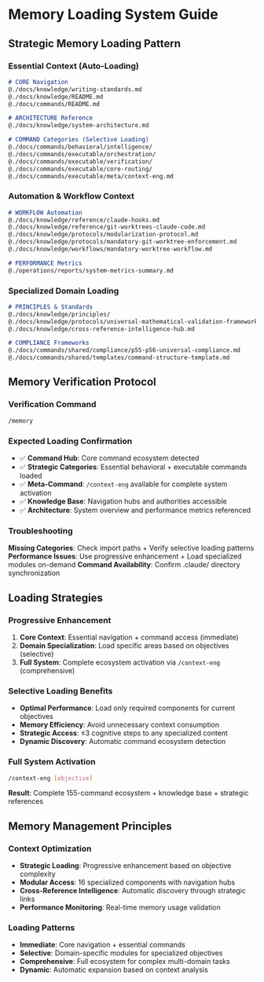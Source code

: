 # Memory Loading System Guide

## Strategic Memory Loading Pattern

### Essential Context (Auto-Loading)
```markdown
# CORE Navigation
@./docs/knowledge/writing-standards.md
@./docs/knowledge/README.md
@./docs/commands/README.md

# ARCHITECTURE Reference
@./docs/knowledge/system-architecture.md

# COMMAND Categories (Selective Loading)
@./docs/commands/behavioral/intelligence/
@./docs/commands/executable/orchestration/
@./docs/commands/executable/verification/
@./docs/commands/executable/core-routing/
@./docs/commands/executable/meta/context-eng.md
```

### Automation & Workflow Context
```markdown
# WORKFLOW Automation
@./docs/knowledge/reference/claude-hooks.md
@./docs/knowledge/reference/git-worktrees-claude-code.md
@./docs/knowledge/protocols/modularization-protocol.md
@./docs/knowledge/protocols/mandatory-git-worktree-enforcement.md
@./docs/knowledge/workflows/mandatory-worktree-workflow.md

# PERFORMANCE Metrics
@./operations/reports/system-metrics-summary.md
```

### Specialized Domain Loading
```markdown
# PRINCIPLES & Standards
@./docs/knowledge/principles/
@./docs/knowledge/protocols/universal-mathematical-validation-framework.md
@./docs/knowledge/cross-reference-intelligence-hub.md

# COMPLIANCE Frameworks
@./docs/commands/shared/compliance/p55-p56-universal-compliance.md
@./docs/commands/shared/templates/command-structure-template.md
```

## Memory Verification Protocol

### Verification Command
```bash
/memory
```

### Expected Loading Confirmation
- ✅ **Command Hub**: Core command ecosystem detected
- ✅ **Strategic Categories**: Essential behavioral + executable commands loaded
- ✅ **Meta-Command**: `/context-eng` available for complete system activation
- ✅ **Knowledge Base**: Navigation hubs and authorities accessible
- ✅ **Architecture**: System overview and performance metrics referenced

### Troubleshooting
**Missing Categories**: Check import paths + Verify selective loading patterns
**Performance Issues**: Use progressive enhancement + Load specialized modules on-demand
**Command Availability**: Confirm .claude/ directory synchronization

## Loading Strategies

### Progressive Enhancement
1. **Core Context**: Essential navigation + command access (immediate)
2. **Domain Specialization**: Load specific areas based on objectives (selective)
3. **Full System**: Complete ecosystem activation via `/context-eng` (comprehensive)

### Selective Loading Benefits
- **Optimal Performance**: Load only required components for current objectives
- **Memory Efficiency**: Avoid unnecessary context consumption
- **Strategic Access**: ≤3 cognitive steps to any specialized content
- **Dynamic Discovery**: Automatic command ecosystem detection

### Full System Activation
```bash
/context-eng [objective]
```
**Result**: Complete 155-command ecosystem + knowledge base + strategic references

## Memory Management Principles

### Context Optimization
- **Strategic Loading**: Progressive enhancement based on objective complexity
- **Modular Access**: 16 specialized components with navigation hubs
- **Cross-Reference Intelligence**: Automatic discovery through strategic links
- **Performance Monitoring**: Real-time memory usage validation

### Loading Patterns
- **Immediate**: Core navigation + essential commands
- **Selective**: Domain-specific modules for specialized objectives  
- **Comprehensive**: Full ecosystem for complex multi-domain tasks
- **Dynamic**: Automatic expansion based on context analysis
